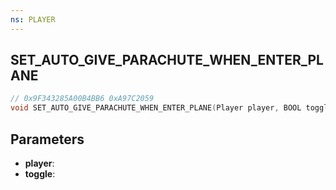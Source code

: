```yaml
---
ns: PLAYER
---
```

## SET_AUTO_GIVE_PARACHUTE_WHEN_ENTER_PLANE

```c
// 0x9F343285A00B4BB6 0xA97C2059
void SET_AUTO_GIVE_PARACHUTE_WHEN_ENTER_PLANE(Player player, BOOL toggle);
```


## Parameters
* **player**: 
* **toggle**: 

